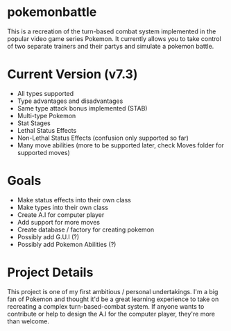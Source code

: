 # pokemonbattle

  This is a recreation of the turn-based combat system implemented in the 
  popular video game series Pokemon. It currently allows you to take control
  of two separate trainers and their partys and simulate a pokemon battle.

# Current Version (v7.3)

  - All types supported
  - Type advantages and disadvantages
  - Same type attack bonus implemented (STAB)
  - Multi-type Pokemon 
  - Stat Stages 
  - Lethal Status Effects 
  - Non-Lethal Status Effects (confusion only supported so far)
  - Many move abilities (more to be supported later, check Moves folder for supported moves)

# Goals
  - Make status effects into their own class
  - Make types into their own class 
  - Create A.I for computer player 
  - Add support for more moves 
  - Create database / factory for creating pokemon
  - Possibly add G.U.I (?)
  - Possibly add Pokemon Abilities (?) 
  
# Project Details
  
  This project is one of my first ambitious / personal undertakings. I'm a big
  fan of Pokemon and thought it'd be a great learning experience to take on 
  recreating a complex turn-based-combat system. If anyone wants to contribute or
  help to design the A.I for the computer player, they're more than welcome.
